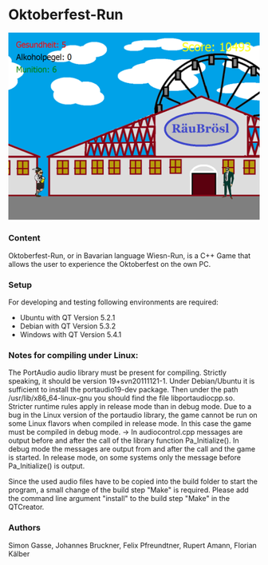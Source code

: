 # Oktoberfest-Run
<p align="center">
<img src="images/app.png">
</p>

### Content
Oktoberfest-Run, or in Bavarian language Wiesn-Run, is a C++ Game that allows the user to experience the Oktoberfest on the own PC. 

### Setup
For developing and testing following environments are required:
 - Ubuntu with QT Version 5.2.1
 - Debian with QT Version 5.3.2
 - Windows with QT Version 5.4.1

### Notes for compiling under Linux:

The PortAudio audio library must be present for compiling. Strictly speaking, it should be version 19+svn20111121-1. Under Debian/Ubuntu it is sufficient to install the portaudio19-dev package. Then under the path /usr/lib/x86_64-linux-gnu you should find the file libportaudiocpp.so. Stricter runtime rules apply in release mode than in debug mode. Due to a bug in the Linux version of the portaudio library, the game cannot be run on some Linux flavors when compiled in release mode. In this case the game must be compiled in debug mode. -> In audiocontrol.cpp messages are output before and after the call of the library function Pa_Initialize(). In debug mode the messages are output from and after the call and the game is started. In release mode, on some systems only the message before Pa_Initialize() is output.

Since the used audio files have to be copied into the build folder to start the program, a small change of the build step "Make" is required. Please add the command line argument "install" to the build step "Make" in the QTCreator.

### Authors
Simon Gasse, Johannes Bruckner, Felix Pfreundtner, Rupert Amann, Florian Kälber